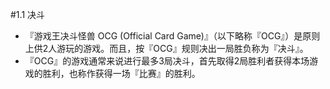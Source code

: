 #1.1        决斗
* 『游戏王决斗怪兽 OCG (Official Card Game)』（以下略称『OCG』）是原则上供2人游玩的游戏。而且，按『OCG』规则决出一局胜负称为『决斗』。
* 『OCG』的游戏通常来说进行最多3局决斗，首先取得2局胜利者获得本场游戏的胜利，也称作获得一场『比赛』的胜利。
